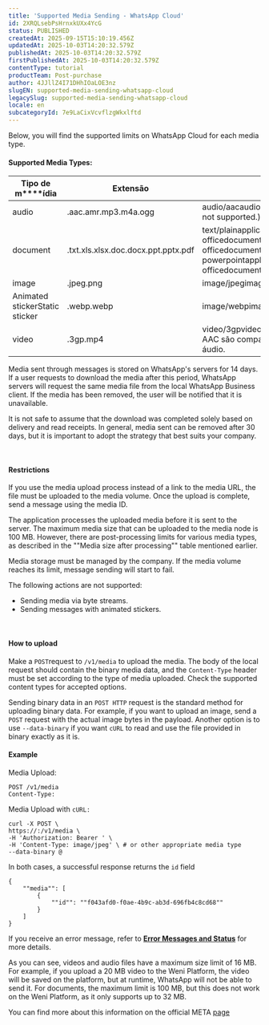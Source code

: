 ```yaml
---
title: 'Supported Media Sending - WhatsApp Cloud'
id: 2XRQLsebPsHrnxkUXx4YcG
status: PUBLISHED
createdAt: 2025-09-15T15:10:19.456Z
updatedAt: 2025-10-03T14:20:32.579Z
publishedAt: 2025-10-03T14:20:32.579Z
firstPublishedAt: 2025-10-03T14:20:32.579Z
contentType: tutorial
productTeam: Post-purchase
author: 4JJllZ4I71DHhIOaLOE3nz
slugEN: supported-media-sending-whatsapp-cloud
legacySlug: supported-media-sending-whatsapp-cloud
locale: en
subcategoryId: 7e9LaCixVcvflzgWkxlftd
---
```


Below, you will find the supported limits on WhatsApp Cloud for each media type.

#### **Supported Media Types:**

| **Tipo de m****ídia** | **Extensão** | **Tipos de mídia compatíveis (MIME Type)** | **Tamanho** |
| --- | --- | --- | --- |
| audio | .aac.amr.mp3.m4a.ogg | audio/aacaudio/amraudio/mpegaudio/mp4audio/ogg (OPUS codecs only; base audio/ogg not supported.) | 16 MB |
| document | .txt.xls.xlsx.doc.docx.ppt.pptx.pdf | text/plainapplication/vnd.ms-excelapplication/vnd.openxmlformats-officedocument.spreadsheetml.sheetapplication/mswordapplication/vnd.openxmlformats-officedocument.wordprocessingml.documentapplication/vnd.ms-powerpointapplication/vnd.openxmlformats-officedocument.presentationml.presentationapplication/pdf | 100 MB |
| image | .jpeg.png | image/jpegimage/png | 5 MB |
| Animated stickerStatic sticker | .webp.webp | image/webpimage/webp | 500 KB100 KB |
| video | .3gp.mp4 | video/3gpvideo/mp4**Observações:**- Apenas o codec de vídeo H.264 e o codec de áudio AAC são compatíveis. - Aceitamos vídeos com stream de áudio único ou sem stream de áudio. | 16 MB |

Media sent through messages is stored on WhatsApp's servers for 14 days. If a user requests to download the media after this period, WhatsApp servers will request the same media file from the local WhatsApp Business client. If the media has been removed, the user will be notified that it is unavailable.

It is not safe to assume that the download was completed solely based on delivery and read receipts. In general, media sent can be removed after 30 days, but it is important to adopt the strategy that best suits your company.

​

#### **Restrictions**

If you use the media upload process instead of a link to the media URL, the file must be uploaded to the media volume. Once the upload is complete, send a message using the media ID.

The application processes the uploaded media before it is sent to the server. The maximum media size that can be uploaded to the media node is 100 MB. However, there are post-processing limits for various media types, as described in the ""Media size after processing"" table mentioned earlier.

Media storage must be managed by the company. If the media volume reaches its limit, message sending will start to fail.

The following actions are not supported:

- Sending media via byte streams.
- Sending messages with animated stickers.

​

#### **How to upload**

Make a `POST`request to `/v1/media` to upload the media. The body of the local request should contain the binary media data, and the `Content-Type` header must be set according to the type of media uploaded. Check the supported content types for accepted options.

Sending binary data in an `POST HTTP` request is the standard method for uploading binary data. For example, if you want to upload an image, send a `POST` request with the actual image bytes in the payload. Another option is to use `--data-binary` if you want `cURL` to read and use the file provided in binary exactly as it is.

#### **Example**

Media Upload:

```
POST /v1/media
Content-Type:

```
Media Upload with `cURL:`

```
curl -X POST \
https://:/v1/media \
-H 'Authorization: Bearer ' \
-H 'Content-Type: image/jpeg' \ # or other appropriate media type
--data-binary @
```
In both cases, a successful response returns the `id` field

```
{
    ""media"": [
        {
            ""id"": ""f043afd0-f0ae-4b9c-ab3d-696fb4c8cd68""
        }
    ]
}
```
If you receive an error message, refer to [**Error Messages and Status**](https://developers.facebook.com/docs/whatsapp/on-premises/errors) for more details.

As you can see, videos and audio files have a maximum size limit of 16 MB. For example, if you upload a 20 MB video to the Weni Platform, the video will be saved on the platform, but at runtime, WhatsApp will not be able to send it. For documents, the maximum limit is 100 MB, but this does not work on the Weni Platform, as it only supports up to 32 MB.

You can find more about this information on the official META [page](https://developers.facebook.com/docs/whatsapp/cloud-api/reference/media/)
